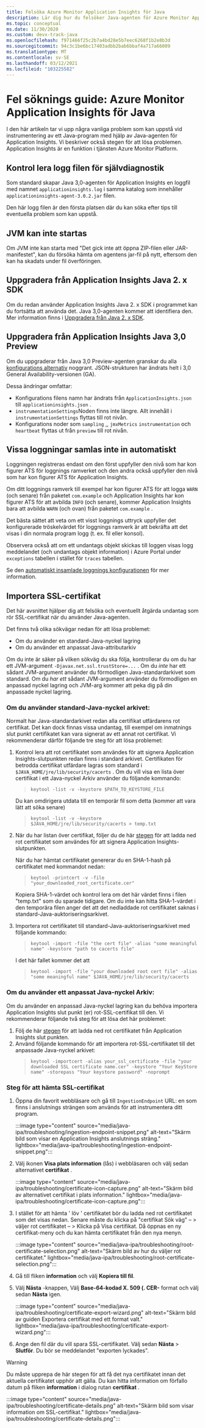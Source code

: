 ```yaml
---
title: Felsöka Azure Monitor Application Insights för Java
description: Lär dig hur du felsöker Java-agenten för Azure Monitor Application Insights
ms.topic: conceptual
ms.date: 11/30/2020
ms.custom: devx-track-java
ms.openlocfilehash: f971466f25c2b7a4bd28e5b7eec6268f1b2e8b3d
ms.sourcegitcommit: 94c3c1be6bc17403adbb2bab6bbaf4a717a66009
ms.translationtype: MT
ms.contentlocale: sv-SE
ms.lasthandoff: 03/12/2021
ms.locfileid: "103225582"
---
```

# <a name="troubleshooting-guide-azure-monitor-application-insights-for-java"></a>Fel söknings guide: Azure Monitor Application Insights för Java

I den här artikeln tar vi upp några vanliga problem som kan uppstå vid instrumentering av ett Java-program med hjälp av Java-agenten för Application Insights. Vi beskriver också stegen för att lösa problemen. Application Insights är en funktion i tjänsten Azure Monitor Platform.

## <a name="check-the-self-diagnostic-log-file"></a>Kontrol lera logg filen för självdiagnostik

Som standard skapar Java 3,0-agenten för Application Insights en loggfil med namnet `applicationinsights.log` i samma katalog som innehåller `applicationinsights-agent-3.0.2.jar` filen.

Den här logg filen är den första platsen där du kan söka efter tips till eventuella problem som kan uppstå.

## <a name="jvm-fails-to-start"></a>JVM kan inte startas

Om JVM inte kan starta med "Det gick inte att öppna ZIP-filen eller JAR-manifestet", kan du försöka hämta om agentens jar-fil på nytt, eftersom den kan ha skadats under fil överföringen.

## <a name="upgrade-from-the-application-insights-java-2x-sdk"></a>Uppgradera från Application Insights Java 2. x SDK

Om du redan använder Application Insights Java 2. x SDK i programmet kan du fortsätta att använda det. Java 3,0-agenten kommer att identifiera den. Mer information finns i [Uppgradera från Java 2. x SDK](./java-standalone-upgrade-from-2x.md).

## <a name="upgrade-from-application-insights-java-30-preview"></a>Uppgradera från Application Insights Java 3,0 Preview

Om du uppgraderar från Java 3,0 Preview-agenten granskar du alla [konfigurations alternativ](./java-standalone-config.md) noggrant. JSON-strukturen har ändrats helt i 3,0 General Availability-versionen (GA).

Dessa ändringar omfattar:

-  Konfigurations filens namn har ändrats från `ApplicationInsights.json` till `applicationinsights.json` .
-  `instrumentationSettings`Noden finns inte längre. Allt innehåll i `instrumentationSettings` flyttas till rot nivån. 
-  Konfigurations noder som `sampling` ,, `jmxMetrics` `instrumentation` och `heartbeat` flyttas ut från `preview` till rot nivån.

## <a name="some-logging-is-not-auto-collected"></a>Vissa loggningar samlas inte in automatiskt

Loggningen registreras endast om den först uppfyller den nivå som har kon figurer ATS för loggnings ramverket och den andra också uppfyller den nivå som har kon figurer ATS för Application Insights.

Om ditt loggnings ramverk till exempel har kon figurer ATS för att logga `WARN` (och senare) från paketet `com.example` och Application Insights har kon figurer ATS för att avbilda `INFO` (och senare), kommer Application Insights bara att avbilda `WARN` (och ovan) från paketet `com.example` .

Det bästa sättet att veta om ett visst loggnings uttryck uppfyller det konfigurerade tröskelvärdet för loggnings ramverk är att bekräfta att det visas i din normala program logg (t. ex. fil eller konsol).

Observera också att om ett undantags objekt skickas till loggen visas logg meddelandet (och undantags objekt information) i Azure Portal under `exceptions` tabellen i stället för `traces` tabellen.

Se den [automatiskt insamlade loggnings konfigurationen](./java-standalone-config.md#auto-collected-logging) för mer information.

## <a name="import-ssl-certificates"></a>Importera SSL-certifikat

Det här avsnittet hjälper dig att felsöka och eventuellt åtgärda undantag som rör SSL-certifikat när du använder Java-agenten.

Det finns två olika sökvägar nedan för att lösa problemet:
* Om du använder en standard-Java-nyckel lagring
* Om du använder ett anpassat Java-attributarkiv

Om du inte är säker på vilken sökväg du ska följa, kontrollerar du om du har ett JVM-argument `-Djavax.net.ssl.trustStore=...` .
Om du _inte_ har ett sådant JVM-argument använder du förmodligen Java-standardarkivet som standard.
Om du _har ett_ sådant JVM-argument använder du förmodligen en anpassad nyckel lagring och JVM-arg kommer att peka dig på din anpassade nyckel lagring.

### <a name="if-using-the-default-java-keystore"></a>Om du använder standard-Java-nyckel arkivet:

Normalt har Java-standardarkivet redan alla certifikat utfärdarens rot certifikat. Det kan dock finnas vissa undantag, till exempel om inmatnings slut punkt certifikatet kan vara signerat av ett annat rot certifikat. Vi rekommenderar därför följande tre steg för att lösa problemet:

1.  Kontrol lera att rot certifikatet som användes för att signera Application Insights-slutpunkten redan finns i standard arkivet. Certifikaten för betrodda certifikat utfärdare lagras som standard i `$JAVA_HOME/jre/lib/security/cacerts` . Om du vill visa en lista över certifikat i ett Java-nyckel Arkiv använder du följande kommando:
    > `keytool -list -v -keystore $PATH_TO_KEYSTORE_FILE`
 
    Du kan omdirigera utdata till en temporär fil som detta (kommer att vara lätt att söka senare)
    > `keytool -list -v -keystore $JAVA_HOME/jre/lib/security/cacerts > temp.txt`

2. När du har listan över certifikat, följer du de här [stegen](#steps-to-download-ssl-certificate) för att ladda ned rot certifikatet som användes för att signera Application Insights-slutpunkten.

    När du har hämtat certifikatet genererar du en SHA-1-hash på certifikatet med kommandot nedan:
    > `keytool -printcert -v -file "your_downloaded_root_certificate.cer"`
 
    Kopiera SHA-1-värdet och kontrol lera om det här värdet finns i filen "temp.txt" som du sparade tidigare.  Om du inte kan hitta SHA-1-värdet i den temporära filen anger det att det nedladdade rot certifikatet saknas i standard-Java-auktoriseringsarkivet.


3. Importera rot certifikatet till standard-Java-auktoriseringsarkivet med följande kommando:
    >   `keytool -import -file "the cert file" -alias "some meaningful name" -keystore "path to cacerts file"`
 
    I det här fallet kommer det att
 
    > `keytool -import -file "your downloaded root cert file" -alias "some meaningful name" $JAVA_HOME/jre/lib/security/cacerts`


### <a name="if-using-a-custom-java-keystore"></a>Om du använder ett anpassat Java-nyckel Arkiv:

Om du använder en anpassad Java-nyckel lagring kan du behöva importera Application Insights slut punkt (er) rot-SSL-certifikat till den.
Vi rekommenderar följande två steg för att lösa det här problemet:
1. Följ de här [stegen](#steps-to-download-ssl-certificate) för att ladda ned rot certifikatet från Application Insights slut punkten.
2. Använd följande kommando för att importera rot-SSL-certifikatet till det anpassade Java-nyckel arkivet:
    > `keytool -importcert -alias your_ssl_certificate -file "your downloaded SSL certificate name.cer" -keystore "Your KeyStore name" -storepass "Your keystore password" -noprompt`

### <a name="steps-to-download-ssl-certificate"></a>Steg för att hämta SSL-certifikat

1.  Öppna din favorit webbläsare och gå till `IngestionEndpoint` URL: en som finns i anslutnings strängen som används för att instrumentera ditt program.

    :::image type="content" source="media/java-ipa/troubleshooting/ingestion-endpoint-snippet.png" alt-text="Skärm bild som visar en Application Insights anslutnings sträng." lightbox="media/java-ipa/troubleshooting/ingestion-endpoint-snippet.png":::

2.  Välj ikonen **Visa plats information** (lås) i webbläsaren och välj sedan alternativet **certifikat** .

    :::image type="content" source="media/java-ipa/troubleshooting/certificate-icon-capture.png" alt-text="Skärm bild av alternativet certifikat i plats information." lightbox="media/java-ipa/troubleshooting/certificate-icon-capture.png":::

3.  I stället för att hämta ' löv ' certifikatet bör du ladda ned rot certifikatet som det visas nedan. Senare måste du klicka på "certifikat Sök väg" – > väljer rot certifikatet – > Klicka på Visa certifikat. Då öppnas en ny certifikat-meny och du kan hämta certifikatet från den nya menyn.

    :::image type="content" source="media/java-ipa/troubleshooting/root-certificate-selection.png" alt-text="Skärm bild av hur du väljer rot certifikatet." lightbox="media/java-ipa/troubleshooting/root-certificate-selection.png":::

4.  Gå till fliken **information** och välj **Kopiera till fil**.
5.  Välj **Nästa** -knappen, Välj **Base-64-kodad X. 509 (. CER-** format och välj sedan **Nästa** igen.

    :::image type="content" source="media/java-ipa/troubleshooting/certificate-export-wizard.png" alt-text="Skärm bild av guiden Exportera certifikat med ett format valt." lightbox="media/java-ipa/troubleshooting/certificate-export-wizard.png":::

6.  Ange den fil där du vill spara SSL-certifikatet. Välj sedan **Nästa**  >  **Slutför**. Du bör se meddelandet "exporten lyckades".

> [!WARNING]
> Du måste upprepa de här stegen för att få det nya certifikatet innan det aktuella certifikatet upphör att gälla. Du kan hitta information om förfallo datum på fliken **information** i dialog rutan **certifikat** .
>
> :::image type="content" source="media/java-ipa/troubleshooting/certificate-details.png" alt-text="Skärm bild som visar information om SSL-certifikat." lightbox="media/java-ipa/troubleshooting/certificate-details.png":::
